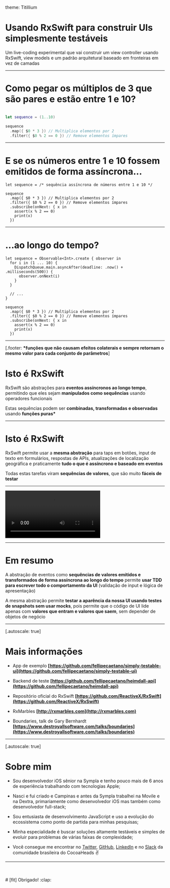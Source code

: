 theme: Titillium

# Usando RxSwift para construir UIs simplesmente testáveis

Um live-coding experimental que vai construir um view controller usando RxSwift, view models e um padrão arquitetural baseado em fronteiras em vez de camadas

---
# Como pegar os múltiplos de 3 que são pares e estão entre 1 e 10?

```swift

let sequence = (1..10)

sequence
  .map({ $0 * 3 }) // Multiplica elementos por 2
  .filter({ $0 % 2 == 0 }) // Remove elementos ímpares
```

---
# E se os números entre 1 e 10 fossem emitidos de forma assíncrona...

```swift, [.highlight: 1, 6-9]
let sequence = /* sequência assíncrona de números entre 1 e 10 */

sequence
  .map({ $0 * 3 }) // Multiplica elementos por 2
  .filter({ $0 % 2 == 0 }) // Remove elementos ímpares
  .subscribe(onNext: { x in
    assert(x % 2 == 0)
    print(x)
  })
```

---
# ...ao longo do tempo?

```swift, [.highlight: 1-9, 14-17]
let sequence = Observable<Int>.create { observer in
  for i in (1 ... 10) {
    DispatchQueue.main.asyncAfter(deadline: .now() + .milliseconds(500)) {
      observer.onNext(i)
    }
  }

  // ...
}

sequence
  .map({ $0 * 3 }) // Multiplica elementos por 2
  .filter({ $0 % 2 == 0 }) // Remove elementos ímpares
  .subscribe(onNext: { x in
    assert(x % 2 == 0)
    print(x)
  })
```

---
[.footer: **\*funções que não causam efeitos colaterais e sempre retornam o mesmo valor para cada conjunto de parâmetros**]

# Isto é RxSwift

RxSwift são abstrações para **eventos assíncronos ao longo tempo**, permitindo que eles sejam **manipulados como sequências** usando operadores funcionais

Estas sequências podem ser **combinadas, transformadas e observadas** usando **funções puras\***

---
# Isto é RxSwift

RxSwift permite usar a **mesma abstração** para taps em botões, input de texto em formulários, respostas de APIs, atualizações de localização geográfica e praticamente **tudo o que é assíncrono e baseado em eventos**

Todas estas tarefas viram **sequências de valores**, que são muito **fáceis de testar**

---

![inline](Assets/demo.mov)

---
# Em resumo

A abstração de eventos como **sequências de valores emitidos e transformados de forma assíncrona ao longo do tempo** permite **usar TDD para escrever todo o comportamento da UI** (validação de input e lógica de apresentação)

A mesma abstração permite **testar a aparência da nossa UI usando testes de snapshots sem usar mocks**, pois permite que o código de UI lide apenas com **valores que entram e valores que saem**, sem depender de objetos de negócio

---
[.autoscale: true]

# Mais informações

- App de exemplo
**[https://github.com/fellipecaetano/simply-testable-ui](https://github.com/fellipecaetano/simply-testable-ui)**

- Backend de teste
**[https://github.com/fellipecaetano/heimdall-api](https://github.com/fellipecaetano/heimdall-api)**

- Repositório oficial do RxSwift
**[https://github.com/ReactiveX/RxSwift](https://github.com/ReactiveX/RxSwift)**

- RxMarbles
**[http://rxmarbles.com](http://rxmarbles.com)**

- Boundaries, talk de Gary Bernhardt
**[https://www.destroyallsoftware.com/talks/boundaries](https://www.destroyallsoftware.com/talks/boundaries)**

---
[.autoscale: true]

# Sobre mim

- Sou desenvolvedor iOS sênior na Sympla e tenho pouco mais de 6 anos de experiência trabalhando com tecnologias Apple;

- Nasci e fui criado e Campinas e antes da Sympla trabalhei na Movile e na Dextra, primariamente como desenvolvedor iOS mas também como desenvolvedor full-stack;

- Sou entusiasta de desenvolvimento JavaScript e uso a evolução do ecossistema como ponto de partida para minhas pesquisas;

- Minha especialidade é buscar soluções altamente testáveis e simples de evoluir para problemas de várias faixas de complexidade;

- Você consegue me encontrar no [Twitter](https://twitter.com/fellipecaetano_), [GitHub](https://github.com/fellipecaetano), [LinkedIn](https://www.linkedin.com/in/fellipecaetano) e no [Slack](https://iosdevbr.slack.com/messages/@U310SH6JD) da comunidade brasileira do CocoaHeads :v:

---
<br>
<br>
# [fit] Obrigado! :clap:
